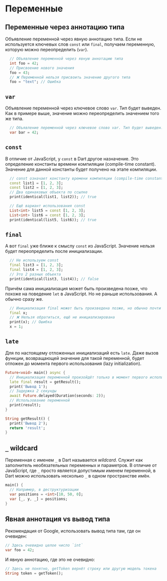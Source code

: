 # Переменные

## Переменные через аннотацию типа

Объявление переменной через явную аннотацию типа.
Если не используется ключевых слов `const` или `final`,
получаем переменную, которую можно переопределить (`var`).

```dart _code/variables.dart:2-7
  // Объявление переменной через явную аннотацию типа
  int foo = 42;
  // Присвоение нового значения
  foo = 43;
  // ❌ Переменной нельзя присвоить значение другого типа
  foo = "text"; // Ошибка
```

## `var`

Объявление переменной через ключевое слово `var`. Тип будет выведен.
Как в примере выше, значение можно переопределить значением того же типа.

```dart _code/variables.dart:9-10
  // Объявление переменной через ключевое слово var. Тип будет выведен.
  var bar = 42;
```

## `const`

В отличие от JavaScript, у `const` в Dart другое назначение.
Это определение константы времени компиляции (compile-time constant).
Значение для данной константы будет получено на этапе компиляции.

```dart _code/variables.dart:12-21
  // const означает константу времени компиляции (compile-time constant).
  const list1 = [1, 2, 3];
  const list2 = [1, 2, 3];
  // Два одинаковых объекта по ссылке
  print(identical(list1, list2)); // true

  // Ещё вариант использования const
  List<int> list5 = const [1, 2, 3];
  List<int> list6 = const [1, 2, 3];
  print(identical(list5, list6)); // true
```

## `final`

А вот `final` уже ближе к смыслу `const` из JavaScript.
Значение нельзя будет переопределить после инициализации.

```dart _code/variables.dart:23-27
  // Не используем const
  final list3 = [1, 2, 3];
  final list4 = [1, 2, 3];
  // Это 2 разных объекта
  print(identical(list3, list4)); // false
```

Причём сама инициализация может быть произведена позже,
что похоже на поведение `let` в JavaScript.
Но не раньше использования. А обычно сразу же.

```dart _code/variables.dart:29-33
  // Инициализация final может быть произведена позже, но обычно почти сразу
  final x;
  // ❌ Нельзя обратиться, ещё не инициализирована
  print(x); // Ошибка
  x = 1;
```

## `late`

Для по настоящему отложенных инициализаций есть `late`.
Даже вызов функции, возвращающей значение для такой переменной,
будет отложен до момента первого использования (lazy initialization).

```dart _code/late.dart
Future<void> main() async {
  // Инициализация переменной произойдёт только в момент первого использования
  late final result = getResult();
  print('Вывод 1');
  // Задержка 2 секунды
  await Future.delayed(Duration(seconds: 2));
  // Использование переменной
  print(result);
}

String getResult() {
  print('Вывод 2');
  return 'result';
}
```

## `_` wildcard

Переменная с именем `_` в Dart называется _wildcard_.
Служит как заполнитель необязательных переменных и параметров.
В отличие от JavaScript, где `_` просто является допустимым именем переменной, в Dart можно использовать несколько `_`
в одном пространстве имён.

```dart
main() {
  // Например, в деструктуризации
  var positions = <int>[10, 50, 0];
  var [_, y, _] = positions;
}
```

## Явная аннотация vs вывод типа

Рекомендация от Google, использовать вывод типа там, где он очевиден:

```dart
// Здесь очевидно целое число `int`
var foo = 42; 
```

И явную аннотацию, где это не очевидно:

```dart
// Здесь не понятно, getToken вернёт строку или другую модель токена
String token = getToken();
```
